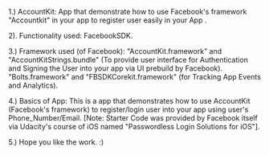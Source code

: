 1.) AccountKit:  App that demonstrate how to use Facebook's framework "Accountkit" in your app to register user easily in your App .

2). Functionality used:
    FacebookSDK.

3.) Framework used (of Facebook):
   "AccountKit.framework" and "AccountKitStrings.bundle" (To provide user interface for Authentication and Signing the User into your app via UI prebuild by Facebook).
   "Bolts.framework" and "FBSDKCorekit.framework" (for Tracking App Events and Analytics).
   
4.) Basics of App:
    This is a app that demonstrates how to use AccountKit (Facebook's framework) to register/login user into your app using user's
    Phone_Number/Email.
    [Note: Starter Code was provided by Facebook itself via Udacity's course of iOS named "Passwordless Login Solutions for iOS"].
    
5.) Hope you like the work. :)

